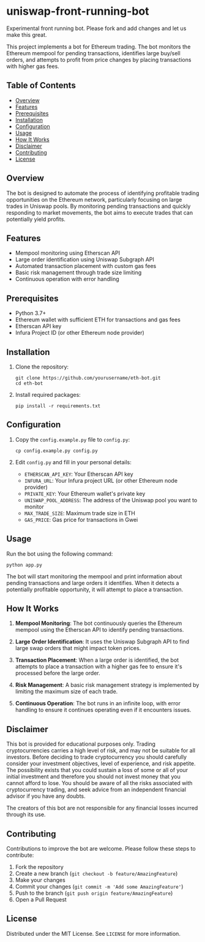 # uniswap-front-running-bot
Experimental front running bot. Please fork and add changes and let us make this great.

This project implements a  bot for Ethereum trading. The bot monitors the Ethereum mempool for pending transactions, identifies large buy/sell orders, and attempts to profit from price changes by placing transactions with higher gas fees.

## Table of Contents

- [Overview](#overview)
- [Features](#features)
- [Prerequisites](#prerequisites)
- [Installation](#installation)
- [Configuration](#configuration)
- [Usage](#usage)
- [How It Works](#how-it-works)
- [Disclaimer](#disclaimer)
- [Contributing](#contributing)
- [License](#license)

## Overview

The  bot is designed to automate the process of identifying profitable trading opportunities on the Ethereum network, particularly focusing on large trades in Uniswap pools. By monitoring pending transactions and quickly responding to market movements, the bot aims to execute trades that can potentially yield profits.

## Features

- Mempool monitoring using Etherscan API
- Large order identification using Uniswap Subgraph API
- Automated transaction placement with custom gas fees
- Basic risk management through trade size limiting
- Continuous operation with error handling

## Prerequisites

- Python 3.7+
- Ethereum wallet with sufficient ETH for transactions and gas fees
- Etherscan API key
- Infura Project ID (or other Ethereum node provider)

## Installation

1. Clone the repository:
   ```
   git clone https://github.com/yourusername/eth-bot.git
   cd eth-bot
   ```

2. Install required packages:
   ```
   pip install -r requirements.txt
   ```

## Configuration

1. Copy the `config.example.py` file to `config.py`:
   ```
   cp config.example.py config.py
   ```

2. Edit `config.py` and fill in your personal details:
   - `ETHERSCAN_API_KEY`: Your Etherscan API key
   - `INFURA_URL`: Your Infura project URL (or other Ethereum node provider)
   - `PRIVATE_KEY`: Your Ethereum wallet's private key
   - `UNISWAP_POOL_ADDRESS`: The address of the Uniswap pool you want to monitor
   - `MAX_TRADE_SIZE`: Maximum trade size in ETH
   - `GAS_PRICE`: Gas price for  transactions in Gwei

## Usage

Run the bot using the following command:

```
python app.py
```

The bot will start monitoring the mempool and print information about pending transactions and large orders it identifies. When it detects a potentially profitable opportunity, it will attempt to place a  transaction.

## How It Works

1. **Mempool Monitoring**: The bot continuously queries the Ethereum mempool using the Etherscan API to identify pending transactions.

2. **Large Order Identification**: It uses the Uniswap Subgraph API to find large swap orders that might impact token prices.

3. **Transaction Placement**: When a large order is identified, the bot attempts to place a  transaction with a higher gas fee to ensure it's processed before the large order.

4. **Risk Management**: A basic risk management strategy is implemented by limiting the maximum size of each trade.

5. **Continuous Operation**: The bot runs in an infinite loop, with error handling to ensure it continues operating even if it encounters issues.

## Disclaimer

This bot is provided for educational purposes only. Trading cryptocurrencies carries a high level of risk, and may not be suitable for all investors. Before deciding to trade cryptocurrency you should carefully consider your investment objectives, level of experience, and risk appetite. The possibility exists that you could sustain a loss of some or all of your initial investment and therefore you should not invest money that you cannot afford to lose. You should be aware of all the risks associated with cryptocurrency trading, and seek advice from an independent financial advisor if you have any doubts.

The creators of this bot are not responsible for any financial losses incurred through its use.

## Contributing

Contributions to improve the bot are welcome. Please follow these steps to contribute:

1. Fork the repository
2. Create a new branch (`git checkout -b feature/AmazingFeature`)
3. Make your changes
4. Commit your changes (`git commit -m 'Add some AmazingFeature'`)
5. Push to the branch (`git push origin feature/AmazingFeature`)
6. Open a Pull Request

## License

Distributed under the MIT License. See `LICENSE` for more information.
